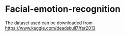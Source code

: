 # Facial-emotion-recognition

The dataset used can be downloaded from https://www.kaggle.com/deadskull7/fer2013

